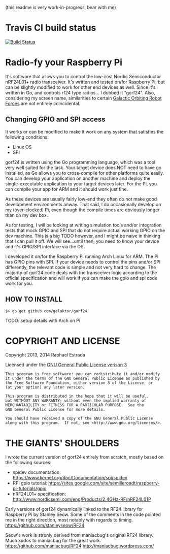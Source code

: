 (this readme is very work-in-progress, bear with me)

# Travis CI build status
[![Build Status](https://travis-ci.org/galaktor/gorf24.svg?branch=port)](https://travis-ci.org/galaktor/gorf24)

# Radio-fy your Raspberry Pi
It's software that allows you to control the low-cost Nordic Semiconductor nRF24L01+ radio transceiver. It's written and tested on/for Raspberry Pi, but can be slightly modified to work for other end devices as well. Since it's written in Go, and controls rf24 type radios... I dubbed it "gorf24". Also, considering my screen name, similarities to certain [Galactic Orbiting Robot Forces](https://en.wikipedia.org/wiki/Gorf) are not entirely coincidental.

## Changing GPIO and SPI access
It works or can be modified to make it work on any system that satisfies the following conditions:
* Linux OS
* SPI

gorf24 is written using the Go programming language, which was a tool very well suited for the task. Your target device does NOT need to have go installed, as Go allows you to cross-compile for other platforms quite easily. You can develop your application on another machine and deploy the single-executable application to your target devices later. For the Pi, you can compile your app for ARM and it should work just fine.

As these devices are usually fairly low-end they often do not make good development environments anway. That said, I do occasionally develop on my (over-clocked) Pi, even though the compile times are obviously longer than on my dev box.

As for testing, I will be looking at writing simulation tools and/or integration tests that mock GPIO and SPI that do not require actual working GPIO on the dev machine. This is a big TODO however, and I might be naive in thinking that I can pull it off. We will see...until then, you need to know your device and it's GPIO/SPI interface via the OS.

I developed it on/for the Raspberry Pi running Arch Linux for ARM. The Pi has GPIO pins with SPI. If your device needs to control the pins and/or SPI differently, the relevant code is simple and not very hard to change. The majority of gorf24 code deals with the transceiver logic according to the official specification and will work if you can make the gpio and spi code work for you.

## HOW TO INSTALL
```
$> go get github.com/galaktor/gorf24
```

TODO: setup details with Arch on Pi

# COPYRIGHT AND LICENSE

Copyright 2013, 2014 Raphael Estrada

Licensed under the [GNU General Public License verison 3](http://www.gnu.org/licenses/gpl-3.0.txt "GNU GPL v3")

```
This program is free software: you can redistribute it and/or modify
it under the terms of the GNU General Public License as published by
the Free Software Foundation, either version 3 of the License, or
(at your option) any later version.

This program is distributed in the hope that it will be useful,
but WITHOUT ANY WARRANTY; without even the implied warranty of
MERCHANTABILITY or FITNESS FOR A PARTICULAR PURPOSE.  See the
GNU General Public License for more details.

You should have received a copy of the GNU General Public License
along with this program.  If not, see <http://www.gnu.org/licenses/>.
```


# THE GIANTS' SHOULDERS
I wrote the current version of gorf24 entirely from
scratch, mostly based on the following sources:

* spidev documentation:    <https://www.kernel.org/doc/Documentation/spi/spidev>
* RPi gpio tutorial:       <https://sites.google.com/site/semilleroadt/raspberry-pi-tutorials/gpio>
* nRF24L01+ specification: <http://www.nordicsemi.com/eng/Products/2.4GHz-RF/nRF24L01P>

Early versions of gorf24 dynamically linked to the RF24
library for Raspberry Pi by Stanley Seow. Some of the
comments in the code pointed me in the right direction,
most notably with regards to timing.
<https://github.com/stanleyseow/RF24>

Seow's work is stronly derived from maniacbug's original RF24 library.
Much kudos to maniacbug for the great work.
https://github.com/maniacbug/RF24
http://maniacbug.wordpress.com/


